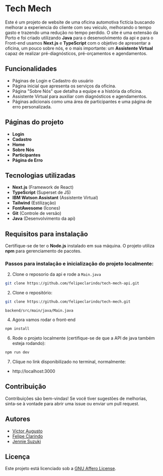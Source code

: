 # Tech Mech

Este é um projeto de website de uma oficina automotiva fictícia buscando melhorar a experiencia do cliente com seu veiculo, melhorando o tempo gasto e trazendo uma redução no tempo perdido. O site é uma extensão da Porto e foi criado utilizando **Java** para o desenvolvimento da api e para o Front-end usamos **Next.js** e **TypeScript** com o objetivo de apresentar a oficina, um pouco sobre nós, e o mais importante: um **Assistente Virtual** capaz de realizar pré-diagnósticos, pré-orçamentos e agendamentos.

## Funcionalidades

- Páginas de Login e Cadastro do usuário
- Página inicial que apresenta os serviços da oficina.
- Página "Sobre Nós" que detalha a equipe e a história da oficina.
- Assistente Virtual para auxiliar com diagnósticos e agendamentos.
- Páginas adicionais como uma área de participantes e uma página de erro personalizada.

## Páginas do projeto

- **Login**
- **Cadastro**
- **Home**
- **Sobre Nós**
- **Participantes**
- **Página de Erro**

## Tecnologias utilizadas

- **Next.js** (Framework de React)
- **TypeScript** (Superset de JS)
- **IBM Watson Assistant** (Assistente Virtual)
- **Tailwind** (Estilização)
- **FontAwesome** (Ícones)
- **Git** (Controle de versão)
- **Java** (Desenvolvimento da api)

## Requisitos para instalação

Certifique-se de ter o **Node.js** instalado em sua máquina. O projeto utiliza **npm** para gerenciamento de pacotes.

### Passos para instalação e inicialização do projeto localmente:

2. Clone o reposorio da api e rode a `Main.java`

```bash
git clone https://github.com/felipeclarindo/tech-mech-api.git
```

2. Clone o repositório:

```bash
git clone https://github.com/felipeclarindo/tech-mech.git
```

`backend/src/main/java/Main.java`

4. Agora vamos rodar o front-end

```bash
npm install
```

6. Rode o projeto localmente (certifique-se de que a API de java também esteja rodando):

```bash
npm run dev
```

7. Clique no link disponibilizado no terminal, normalmente:

- http://localhost:3000

## Contribuição

Contribuições são bem-vindas! Se você tiver sugestões de melhorias, sinta-se à vontade para abrir uma issue ou enviar um pull request.

## Autores

- [Victor Augusto](https://github.com/victoraugustogfavaro)
- [Felipe Clarindo](https://github.com/felipeclarindo)
- [Jennie Suzuki](https://github.com/jenniesuzuki)

## Licença

Este projeto está licenciado sob a [GNU Affero License](https://www.gnu.org/licenses/agpl-3.0.html).
